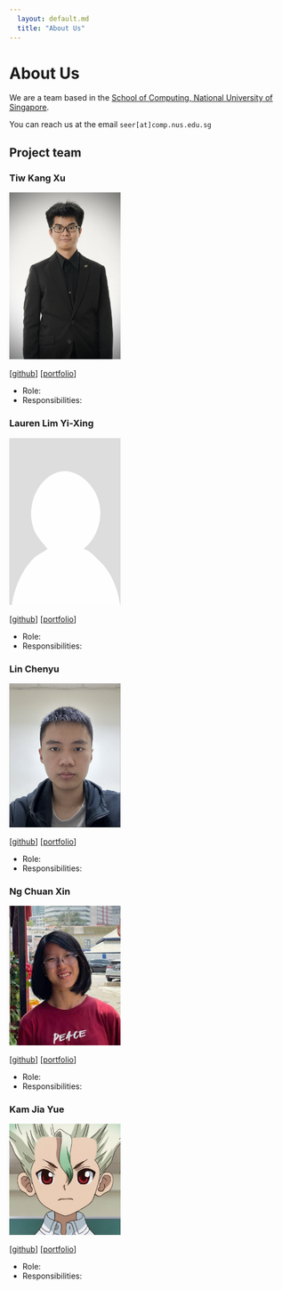 ```yaml
---
  layout: default.md
  title: "About Us"
---
```


# About Us

We are a team based in the [School of Computing, National University of Singapore](http://www.comp.nus.edu.sg).

You can reach us at the email `seer[at]comp.nus.edu.sg`

## Project team

### Tiw Kang Xu

<img src="images/tiwkangxu.png" width="200px">

[[github](https://github.com/TiwKangXu)]
[[portfolio](team/tiwkangxu.md)]

* Role:
* Responsibilities:

### Lauren Lim Yi-Xing

<img src="images/laurenlim2112.png" width="200px">

[[github](http://github.com/laurenlim2112)]
[[portfolio](team/laurenlim2112.md)]

* Role:
* Responsibilities:

### Lin Chenyu

<img src="images/linchenyu2030s.png" width="200px">

[[github](http://github.com/linchenyu2030s)] 
[[portfolio](team/linchenyu2030s.md)]

* Role:
* Responsibilities:

### Ng Chuan Xin

<img src="images/chuanxinng.png" width="200px">

[[github](http://github.com/ChuanXinNg)]
[[portfolio](team/chuanxinng.md)]

* Role:
* Responsibilities:

### Kam Jia Yue

<img src="images/kamjiayue.png" width="200px">

[[github](https://github.com/KamJiaYue)]
[[portfolio](team/johndoe.md)]

* Role:
* Responsibilities: